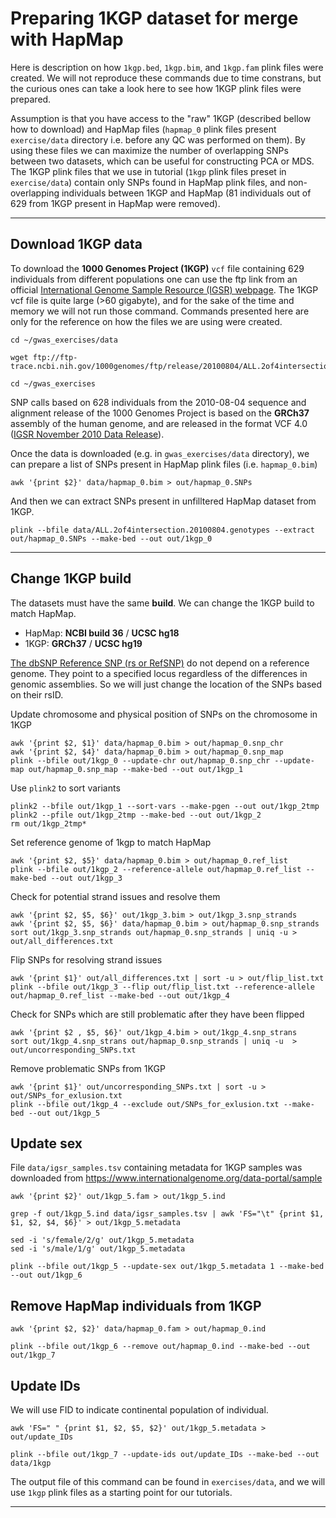 # Preparing 1KGP dataset for merge with HapMap

Here is description on how `1kgp.bed`, `1kgp.bim`, and `1kgp.fam` plink files were created. We will not reproduce these commands due to time constrans, but the curious ones can take a look here to see how 1KGP plink files were prepared.

Assumption is that you have access to the "raw" 1KGP (described bellow how to download) and HapMap files (`hapmap_0` plink files present `exercise/data` directory i.e. before any QC was performed on them). By using these files we can maximize the number of overlapping SNPs between two datasets, which can be useful for constructing PCA or MDS. The 1KGP plink files that we use in tutorial (`1kgp` plink files preset in `exercise/data`) contain only SNPs found in HapMap plink files, and non-overlapping individuals between 1KGP and HapMap (81 individuals out of 629 from 1KGP present in HapMap were removed).

----

## Download 1KGP data

To download the __1000 Genomes Project (1KGP)__ `vcf` file containing 629 individuals from different populations one can use the ftp link from an official [International Genome Sample Resource (IGSR) webpage](https://www.internationalgenome.org/). The 1KGP vcf file is quite large (>60 gigabyte), and for the sake of the time and memory we will not run those command. Commands presented here are only for the reference on how the files we are using were created. 
    
    cd ~/gwas_exercises/data
    
    wget ftp://ftp-trace.ncbi.nih.gov/1000genomes/ftp/release/20100804/ALL.2of4intersection.20100804.genotypes.vcf.gz

    cd ~/gwas_exercises

SNP calls based on 628 individuals from the 2010-08-04 sequence and alignment release of the 1000 Genomes Project is based on the __GRCh37__ assembly of the human genome, and are released in the format VCF 4.0 ([IGSR November 2010 Data Release](https://www.internationalgenome.org/announcements/november-2010-data-release-2010-11-09/)).

Once the data is downloaded (e.g. in `gwas_exercises/data` directory), we can prepare a list of SNPs present in HapMap plink files (i.e. `hapmap_0.bim`)

    awk '{print $2}' data/hapmap_0.bim > out/hapmap_0.SNPs

And then we can extract SNPs present in unfilltered HapMap dataset from 1KGP.
    
    plink --bfile data/ALL.2of4intersection.20100804.genotypes --extract out/hapmap_0.SNPs --make-bed --out out/1kgp_0


----

## Change 1KGP build

The datasets must have the same __build__. We can change the 1KGP build to match HapMap.
- HapMap: __NCBI build 36__ / __UCSC hg18__
- 1KGP: __GRCh37__ / __UCSC hg19__

[The dbSNP Reference SNP (rs or RefSNP)](https://www.ncbi.nlm.nih.gov/snp/docs/RefSNP_about/) do not depend on a reference genome. They point to a specified locus regardless of the differences in genomic assemblies. So we will just change the location of the SNPs based on their rsID.

Update chromosome and physical position of SNPs on the chromosome in 1KGP

    awk '{print $2, $1}' data/hapmap_0.bim > out/hapmap_0.snp_chr
    awk '{print $2, $4}' data/hapmap_0.bim > out/hapmap_0.snp_map
    plink --bfile out/1kgp_0 --update-chr out/hapmap_0.snp_chr --update-map out/hapmap_0.snp_map --make-bed --out out/1kgp_1

Use `plink2` to sort variants

    plink2 --bfile out/1kgp_1 --sort-vars --make-pgen --out out/1kgp_2tmp
    plink2 --pfile out/1kgp_2tmp --make-bed --out out/1kgp_2
    rm out/1kgp_2tmp*

Set reference genome of 1kgp to match HapMap

    awk '{print $2, $5}' data/hapmap_0.bim > out/hapmap_0.ref_list
    plink --bfile out/1kgp_2 --reference-allele out/hapmap_0.ref_list --make-bed --out out/1kgp_3

Check for potential strand issues and resolve them

    awk '{print $2, $5, $6}' out/1kgp_3.bim > out/1kgp_3.snp_strands
    awk '{print $2, $5, $6}' data/hapmap_0.bim > out/hapmap_0.snp_strands
    sort out/1kgp_3.snp_strands out/hapmap_0.snp_strands | uniq -u > out/all_differences.txt

Flip SNPs for resolving strand issues
    
    awk '{print $1}' out/all_differences.txt | sort -u > out/flip_list.txt
    plink --bfile out/1kgp_3 --flip out/flip_list.txt --reference-allele out/hapmap_0.ref_list --make-bed --out out/1kgp_4

Check for SNPs which are still problematic after they have been flipped

    awk '{print $2 , $5, $6}' out/1kgp_4.bim > out/1kgp_4.snp_strans
    sort out/1kgp_4.snp_strans out/hapmap_0.snp_strands | uniq -u  > out/uncorresponding_SNPs.txt

Remove problematic SNPs from 1KGP

    awk '{print $1}' out/uncorresponding_SNPs.txt | sort -u > out/SNPs_for_exlusion.txt
    plink --bfile out/1kgp_4 --exclude out/SNPs_for_exlusion.txt --make-bed --out out/1kgp_5


## Update sex

File `data/igsr_samples.tsv` containing metadata for 1KGP samples was downloaded from https://www.internationalgenome.org/data-portal/sample

    awk '{print $2}' out/1kgp_5.fam > out/1kgp_5.ind

    grep -f out/1kgp_5.ind data/igsr_samples.tsv | awk 'FS="\t" {print $1, $1, $2, $4, $6}' > out/1kgp_5.metadata 

    sed -i 's/female/2/g' out/1kgp_5.metadata 
    sed -i 's/male/1/g' out/1kgp_5.metadata 

    plink --bfile out/1kgp_5 --update-sex out/1kgp_5.metadata 1 --make-bed --out out/1kgp_6


## Remove HapMap individuals from 1KGP

    awk '{print $2, $2}' data/hapmap_0.fam > out/hapmap_0.ind

    plink --bfile out/1kgp_6 --remove out/hapmap_0.ind --make-bed --out out/1kgp_7


## Update IDs 

We will use FID to indicate continental population of individual.

    awk 'FS=" " {print $1, $2, $5, $2}' out/1kgp_5.metadata > out/update_IDs
    
    plink --bfile out/1kgp_7 --update-ids out/update_IDs --make-bed --out data/1kgp

The output file of this command can be found in `exercises/data`, and we will use `1kgp` plink files as a starting point for our tutorials.

----